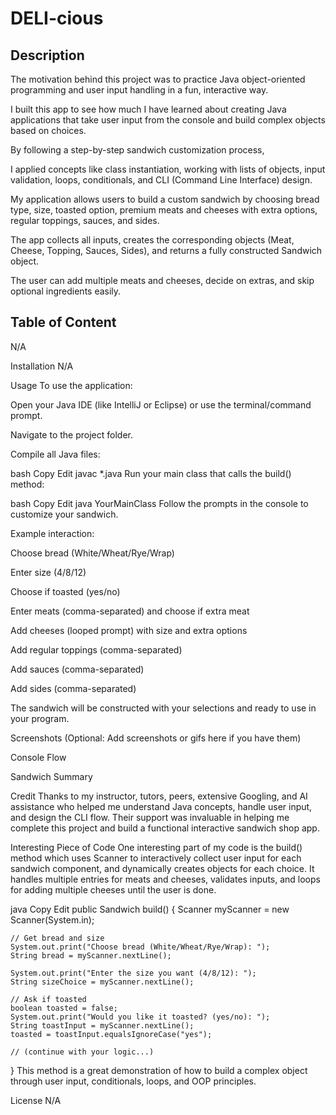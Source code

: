 # DELI-cious

## Description
The motivation behind this project was to practice Java object-oriented programming and user input handling in a fun, interactive way.

I built this app to see how much I have learned about creating Java applications that take user input from the console and build complex objects based on choices.

By following a step-by-step sandwich customization process,

I applied concepts like class instantiation, working with lists of objects, input validation, loops, conditionals, and CLI (Command Line Interface) design.

My application allows users to build a custom sandwich by choosing bread type, size, toasted option, premium meats and cheeses with extra options, regular toppings, sauces, and sides.

The app collects all inputs, creates the corresponding objects (Meat, Cheese, Topping, Sauces, Sides), and returns a fully constructed Sandwich object.

The user can add multiple meats and cheeses, decide on extras, and skip optional ingredients easily.

## Table of Content
N/A

Installation
N/A

Usage
To use the application:

Open your Java IDE (like IntelliJ or Eclipse) or use the terminal/command prompt.

Navigate to the project folder.

Compile all Java files:

bash
Copy
Edit
javac *.java
Run your main class that calls the build() method:

bash
Copy
Edit
java YourMainClass
Follow the prompts in the console to customize your sandwich.

Example interaction:

Choose bread (White/Wheat/Rye/Wrap)

Enter size (4/8/12)

Choose if toasted (yes/no)

Enter meats (comma-separated) and choose if extra meat

Add cheeses (looped prompt) with size and extra options

Add regular toppings (comma-separated)

Add sauces (comma-separated)

Add sides (comma-separated)

The sandwich will be constructed with your selections and ready to use in your program.

Screenshots
(Optional: Add screenshots or gifs here if you have them)

Console Flow

Sandwich Summary

Credit
Thanks to my instructor, tutors, peers, extensive Googling, and AI assistance who helped me understand Java concepts, handle user input, and design the CLI flow. Their support was invaluable in helping me complete this project and build a functional interactive sandwich shop app.

Interesting Piece of Code
One interesting part of my code is the build() method which uses Scanner to interactively collect user input for each sandwich component, and dynamically creates objects for each choice. It handles multiple entries for meats and cheeses, validates inputs, and loops for adding multiple cheeses until the user is done.

java
Copy
Edit
public Sandwich build() {
    Scanner myScanner = new Scanner(System.in);

    // Get bread and size
    System.out.print("Choose bread (White/Wheat/Rye/Wrap): ");
    String bread = myScanner.nextLine();

    System.out.print("Enter the size you want (4/8/12): ");
    String sizeChoice = myScanner.nextLine();

    // Ask if toasted
    boolean toasted = false;
    System.out.print("Would you like it toasted? (yes/no): ");
    String toastInput = myScanner.nextLine();
    toasted = toastInput.equalsIgnoreCase("yes");

    // (continue with your logic...)
}
This method is a great demonstration of how to build a complex object through user input, conditionals, loops, and OOP principles.

License
N/A

